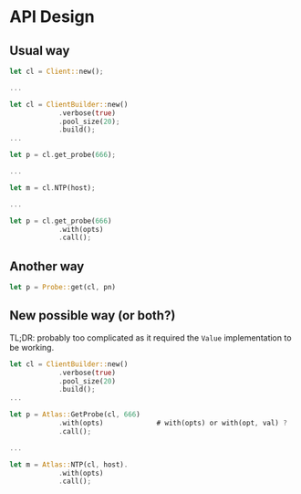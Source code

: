 # API Design

## Usual way

```rs
let cl = Client::new();

...

let cl = ClientBuilder::new()
            .verbose(true)
            .pool_size(20);
            .build();
...

let p = cl.get_probe(666);

...

let m = cl.NTP(host);     

...

let p = cl.get_probe(666)
            .with(opts)
            .call();       
```

## Another way

```rs
let p = Probe::get(cl, pn)
```

## New possible way (or both?)

TL;DR: probably too complicated as it required the `Value` implementation to be working.

```rs
let cl = ClientBuilder::new()
            .verbose(true)
            .pool_size(20)
            .build();
...

let p = Atlas::GetProbe(cl, 666)
            .with(opts)             # with(opts) or with(opt, val) ?
            .call();

...

let m = Atlas::NTP(cl, host).
            .with(opts)
            .call();
            

```
